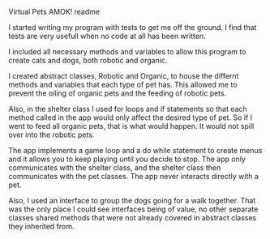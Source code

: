 Virtual Pets AMOK! readme

I started writing my program with tests to get me off the ground. I find that tests are very usefull when no code at all has been written.

I included all necessary methods and variables to allow this program to create cats and dogs, both robotic and organic.

I created abstract classes, Robotic and Organic, to house the differnt methods and variables that each type of pet has. This allowed me to prevent the oiling of organic pets and the feeding of robotic pets.

Also, in the shelter class I used for loops and if statements so that each method called in the app would only affect the desired type of pet. So if I went to feed all organic pets, that is what would happen. It would not spill over into the robotic pets.

The app implements a game loop and a do while statement to create menus and it allows you to keep playing until you decide to stop. The app only communicates with the shelter class, and the shelter class then communicates with the pet classes. The app never interacts directly with a pet.

Also, I used an interface to group the dogs going for a walk together. That was the only place I could see interfaces being of value, no other separate classes shared methods that were not already covered in abstract classes they inherited from.

